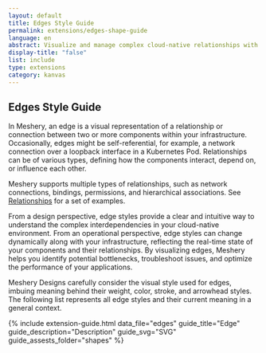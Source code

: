 ```yaml
---
layout: default
title: Edges Style Guide
permalink: extensions/edges-shape-guide
language: en
abstract: Visualize and manage complex cloud-native relationships with Kanvas's dynamic edge styling in Kubernetes architecture.
display-title: "false"
list: include
type: extensions
category: kanvas
---
```


## Edges Style Guide

In Meshery, an edge is a visual representation of a relationship or connection between two or more components within your infrastructure. Occasionally, edges might be self-referential, for example, a network connection over a loopback interface in a Kubernetes Pod. Relationships can be of various types, defining how the components interact, depend on, or influence each other.

Meshery supports multiple types of relationships, such as network connections, bindings, permissions, and hierarchical associations. See [Relationships]({{site.baseurl}}/concepts/logical/relationships) for a set of examples.

From a design perspective, edge styles provide a clear and intuitive way to understand the complex interdependencies in your cloud-native environment. From an operational perspective, edge styles can change dynamically along with your infrastructure, reflecting the real-time state of your components and their relationships. By visualizing edges, Meshery helps you identify potential bottlenecks, troubleshoot issues, and optimize the performance of your applications.

Meshery Designs carefully consider the visual style used for edges, imbuing meaning behind their weight, color, stroke, and arrowhead styles. The following list represents all edge styles and their current meaning in a general context.



{% include extension-guide.html
 data_file="edges"
 guide_title="Edge"
 guide_description="Description"
 guide_svg="SVG"
 guide_assests_folder="shapes"
%}